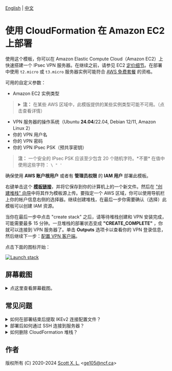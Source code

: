 [English](README.md) | [中文](README-zh.md)

# 使用 CloudFormation 在 Amazon EC2 上部署

使用这个模板，你可以在 Amazon Elastic Compute Cloud（Amazon EC2）上快速搭建一个 IPsec VPN 服务器。在继续之前，请参见 EC2 [定价细节](https://aws.amazon.com/cn/ec2/pricing/on-demand/)。在部署中使用 `t2.micro` 或 `t3.micro` 服务器实例可能符合 [AWS 免费套餐](https://aws.amazon.com/cn/free/) 的资格。

可用的自定义参数：

- Amazon EC2 实例类型
> <details><summary><strong>注：</strong> 在某些 AWS 区域中，此模版提供的某些实例类型可能不可用。（点击查看详情）
> </summary>
> 
> 比如 `m5a.large` 可能无法在 `ap-east-1` 区域部署（仅为假设）。在此情况下，你会在部署过程中遇到此错误：`The requested configuration is currently not supported. Please check the documentation for supported configurations`。新开放的 AWS 区域更容易出现此问题，因为它们提供的实例类型较少。如需了解更多关于实例可用性的信息，请参见 [https://instances.vantage.sh/](https://instances.vantage.sh/)。</details>

- VPN 服务器的操作系统（Ubuntu **24.04**/22.04, Debian 12/11, Amazon Linux 2）
- 你的 VPN 用户名
- 你的 VPN 密码
- 你的 VPN IPsec PSK（预共享密钥）

> **注：** 一个安全的 IPsec PSK 应该至少包含 20 个随机字符。\*不要\* 在值中使用这些字符： `\ " '`

确保使用 **AWS 账户根用户** 或者有 **管理员权限** 的 **IAM 用户** 部署此模板。

右键单击这个 [**模板链接**](https://raw.githubusercontent.com/hwdsl2/setup-ipsec-vpn/master/aws/cloudformation-template-ipsec.json)，并将它保存到你的计算机上的一个新文件。然后在 ["创建堆栈" 向导](https://console.aws.amazon.com/cloudformation/home#/stacks/new)中将其作为模板源上传。要指定一个 AWS 区域，你可以使用导航栏上你的帐户信息右侧的选择器。继续创建堆栈，在最后一步你需要确认（选择）此模板可以创建 IAM 资源。

当你在最后一步中点击 "create stack" 之后，请等待堆栈创建和 VPN 安装完成，可能需要最多 15 分钟。一旦堆栈的部署状态变成 **"CREATE_COMPLETE"** ，你就可以连接到 VPN 服务器了。单击 **Outputs** 选项卡以查看你的 VPN 登录信息，然后继续下一步：[配置 VPN 客户端](../README-zh.md#下一步)。

点击下面的图标开始：

[![Launch stack](images/cloudformation-launch-stack-button.png)](https://console.aws.amazon.com/cloudformation/home#/stacks/new)

## 屏幕截图

<details>
<summary>
点这里查看屏幕截图。
</summary>

![上传模板](images/upload-the-template.png)
![指定参数](images/specify-parameters.png)
![确认 IAM](images/confirm-iam.png)
![显示密钥](images/show-key.png)
</details>

## 常见问题

<details>
<summary>
如何在部署结束后提取 IKEv2 连接配置文件？
</summary>

部署完成之后，生成的 IKEv2 配置文件已经被上传到了一个新创建的 AWS Simple Storage Service (S3) 储存桶。下载配置文件的链接可以在 **Outputs** 页面下找到。

点击下载链接下载名为 `profiles.zip` 的压缩包文件。解压密码为**你在创建堆栈时输入的 VPN 连接密码**。

值得注意的是，IKEv2 配置文件的下载链接将会在**1天后过期**，从堆栈部署完成时算起。如果你将堆栈删除，存放 IKEv2 配置文件的储存桶不会被自动删除。

关于如何在 IKEv2 模式下配置你的客户端，请参见: [IKEv2 VPN 配置和使用指南](../docs/ikev2-howto-zh.md)。

![IKEv2 配置文件](images/credentials.png)

</details>

<details>
<summary>
部署后如何通过 SSH 连接到服务器？
</summary>

**选项 1:** 使用 [EC2 Instance Connect](https://docs.aws.amazon.com/zh_cn/AWSEC2/latest/UserGuide/ec2-instance-connect-methods.html) 进行连接。

**选项 2:** 使用 SSH 连接到服务器。详情如下。

你需要你的 Amazon EC2 实例的用户名和私钥，才能通过 SSH 登录到该实例。

EC2 上的每个 Linux 服务器发行版本都有它自己的默认登录用户名。新实例默认禁用密码登录，必须使用私钥或 “密钥对” 登录。

默认用户名列表：
> **参考链接：** [https://docs.aws.amazon.com/zh_cn/AWSEC2/latest/UserGuide/connection-prereqs.html#connection-prereqs-private-key](https://docs.aws.amazon.com/zh_cn/AWSEC2/latest/UserGuide/connection-prereqs.html#connection-prereqs-private-key)

| 发行版本 | 默认登录用户名 |
| --- | --- |
| Ubuntu |  `ubuntu` |
| Debian | `admin` |
| Amazon Linux 2 | `ec2-user` |

此模板在部署期间为你生成一个密钥对。在成功创建堆栈后，你可以使用以下的其中一种方式来获取私钥。

1. 在 **Outputs** 页面下拷贝密钥对 ID ，然后使用以下命令来提取私钥内容并且将其保存为一个证书文件：

   > **注:** 在使用以下命令前，你需要在你的电脑上正确的安装和配置好 AWS 命令行。更多关于开始使用 AWS 命令行的信息，请参照 [Get started with the AWS CLI](https://docs.aws.amazon.com/cli/latest/userguide/cli-chap-getting-started.html) 。

   ```
   $ aws ssm get-parameter --region your-region --name /ec2/keypair/your-key-pair-id --with-decryption --query Parameter.Value --output text > new-key-file.pem
   ```

   ![显示密钥 ID](images/show-key-id.png)

2. 直接从 **Outputs** 页面拷贝私钥对内容 ，然后将其保存入一个证书文件。请注意在保存到你的计算机之前，你可能需要修改私钥的格式，比如用换行符替换所有的空格。在保存后，需要为该私钥文件设置[适当的权限](https://docs.aws.amazon.com/zh_cn/AWSEC2/latest/UserGuide/connection-prereqs.html#connection-prereqs-private-key)才能使用。

   ![显示密钥内容](images/show-key-id.png)

要为私钥文件设置适当的权限，请在该文件所在的目录下运行以下命令：

```bash
$ sudo chmod 400 new-key-file.pem
```

使用 SSH 登录到 EC2 实例的示例命令：

```bash
$ ssh -i path/to/your/new-key-file.pem instance-username@instance-ip-address
```
</details>

<details>
<summary>
如何删除 CloudFormation 堆栈？
</summary>

你可以使用 CloudFormation 堆栈页面上的 "Delete" 按钮删除你创建的 CloudFormation 堆栈和它相关的资源。请注意，删除堆栈时存放生成的 IKEv2 配置文件的 S3 储存桶不会被自动删除。参见上面的 "如何在部署结束后提取 IKEv2 连接配置文件"。
</details>

## 作者

版权所有 (C) 2020-2024 [Scott X. L.](https://github.com/scottpedia) <[ge105@ncf.ca](mailto:ge105@ncf.ca)>
